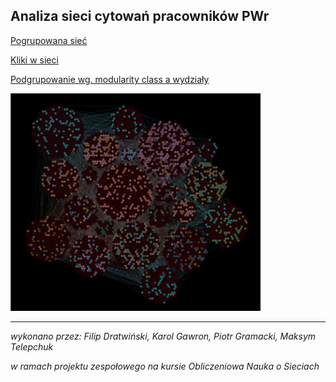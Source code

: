 ## Analiza sieci cytowań pracowników PWr

[Pogrupowana sieć](https://frugile.github.io/onos-pwr/cite/network/)

[Kliki w sieci](https://frugile.github.io/onos-pwr/cite/network-clique/)

[Podgrupowanie wg. modularity class a wydziały](https://frugile.github.io/onos-pwr/cite/network-deps/)

<a href="https://frugile.github.io/onos-pwr/cite/network-deps/">
  <img src="imgs/modualrity_vs_departments_black.png" alt="modularity class a wydziały" width="400">
</a>

---

*wykonano przez: Filip Dratwiński, Karol Gawron, Piotr Gramacki, Maksym Telepchuk*

*w ramach projektu zespołowego na kursie Obliczeniowa Nauka o Sieciach*
